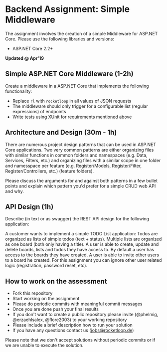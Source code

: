 # Backend Assignment: Simple Middleware

The assignment involves the creation of a simple Middleware for ASP.NET Core. Please use the following libraries and versions:

* ASP.NET Core 2.2+

**Updated @ Apr'19**

## Simple ASP.NET Core Middleware (1-2h)

Create a middleware in a ASP.NET Core that implements the following functionality:

* Replace `rl` with `rocketloop` in all values of JSON requests
* The middleware should only trigger for a configurable list (regular expressions) of endpoints
* Write tests using XUnit for requirements mentioned above 

## Architecture and Design (30m - 1h)

There are numerous project design patterns that can be used in ASP.NET Core applications. Two very common patterns are either organizing files with similar functions in common folders and namespaces (e.g. Data, Services, Filters, etc.) and organizing files with a similar scope in one folder and namesspace per feature (e.g. Register/Models, Register/Filter, Register/Controllers, etc.) (feature folders). 

Please discuss the arguments for and against both patterns in a few bullet points and explain which pattern you'd prefer for a simple CRUD web API and why.

## API Design (1h)

Describe (in text or as swagger) the REST API design for the following application: 

A customer wants to implement a simple TODO List application: Todos are organized as lists of simple todos (text + status). Multiple lists are organized as one board (both only having a title). A user is able to create, update and delete boards, lists and todos they have access to. By default a user has access to the boards they have created. A user is able to invite other users to a board he created. For this assignment you can ignore other user related logic (registration, password reset, etc). 

## How to work on the assessment

*   Fork this repository
*   Start working on the assignment
*   Please do periodic commits with meaningful commit messages
*   Once you are done push your final results
*   If you don't want to create a public repository please invite (@phelmig, @erzaehlsalex, @flore2003) to your working repository
*   Please include a brief description how to run your solution
*   If you have any questions contact us (jobs@rocketloop.de)

Please note that we don't accept solutions without periodic commits or if we are unable to execute the solution.

